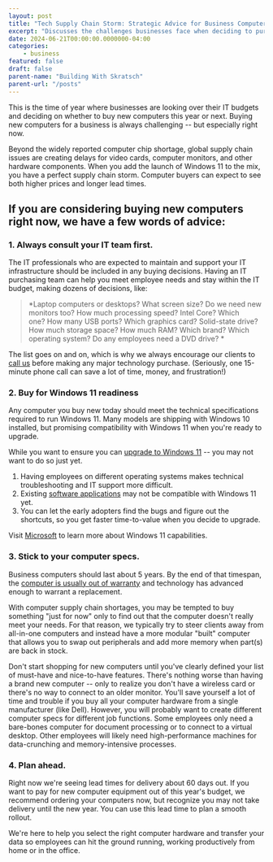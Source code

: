 ```yaml
---
layout: post
title: "Tech Supply Chain Storm: Strategic Advice for Business Computer Purchases"
excerpt: "Discusses the challenges businesses face when deciding to purchase new computers, especially with the current computer chip shortage and global supply chain issues affecting hardware components like video cards and monitors."
date: 2024-06-21T00:00:00.0000000-04:00
categories:
    - business
featured: false
draft: false
parent-name: "Building With Skratsch"
parent-url: "/posts"
---
```

This is the time of year where businesses are looking over their IT
budgets and deciding on whether to buy new computers this year or next.
Buying new computers for a business is always challenging -- but
especially right now.

Beyond the widely reported computer chip shortage, global supply chain
issues are creating delays for video cards, computer monitors, and other
hardware components. When you add the launch of Windows 11 to the mix,
you have a perfect supply chain storm. Computer buyers can expect to see
both higher prices and longer lead times.

## If you are considering buying new computers right now, we have a few words of advice:

### 1. Always consult your IT team first.

The IT professionals who are expected to maintain and support your IT
infrastructure should be included in any buying decisions. Having an IT
purchasing team can help you meet employee needs and stay within the IT
budget, making dozens of decisions, like: 

> *Laptop computers or desktops? What screen size? Do we need new
> monitors too? How much processing speed? Intel Core? Which one? How
> many USB ports? Which graphics card? Solid-state drive? How much
> storage space? How much RAM? Which brand? Which operating system? Do
> any employees need a DVD drive? *

The list goes on and on, which is why we always encourage our clients to
[call us](/contact)
before making any major technology purchase. (Seriously, one 15-minute
phone call can save a lot of time, money, and frustration!)

### 2. Buy for Windows 11 readiness

Any computer you buy new today should meet the technical specifications
required to run Windows 11. Many models are shipping with Windows 10
installed, but promising compatibility with Windows 11 when you're ready
to upgrade.

While you want to ensure you can [upgrade to Windows 11](/business/upgrading-to-windows-11) -- you may not want to do so just yet.

1.  Having employees on different operating systems makes technical
    troubleshooting and IT support more difficult.
2.  Existing [software     applications](/software/selecting-small-business-software) may not be compatible with Windows 11 yet.
3.  You can let the early adopters find the bugs and figure out the
    shortcuts, so you get faster time-to-value when you decide to
    upgrade.

Visit
[Microsoft](https://www.microsoft.com/en-us/windows/windows-11-54323145219?&ef_id=CjwKCAiA1aiMBhAUEiwACw25MSPjFS7v2m9jdcfbSYOnir-yyHunYd8c1hRaQ5avFldfe6dydSD_kBoCfQEQAvD_BwE:G:s&OCID=AID2200834_SEM_CjwKCAiA1aiMBhAUEiwACw25MSPjFS7v2m9jdcfbSYOnir-yyHunYd8c1hRaQ5avFldfe6dydSD_kBoCfQEQAvD_BwE:G:s&gclid=CjwKCAiA1aiMBhAUEiwACw25MSPjFS7v2m9jdcfbSYOnir-yyHunYd8c1hRaQ5avFldfe6dydSD_kBoCfQEQAvD_BwE) to learn more about Windows 11 capabilities.

### 3. Stick to your computer specs.

Business computers should last about 5 years. By the end of that
timespan, the [computer is usually out of warranty](/business/computer-warranties) and technology has advanced enough to warrant a
replacement.

With computer supply chain shortages, you may be tempted to buy
something "just for now" only to find out that the computer doesn't
really meet your needs. For that reason, we typically try to steer
clients away from all-in-one computers and instead have a more modular
"built" computer that allows you to swap out peripherals and add more
memory when part(s) are back in stock.

Don't start shopping for new computers until you've clearly defined your
list of must-have and nice-to-have features. There's nothing worse than
having a brand new computer -- only to realize you don't have a wireless
card or there's no way to connect to an older monitor. You'll save
yourself a lot of time and trouble if you buy all your computer hardware
from a single manufacturer (like Dell). However, you will probably want
to create different computer specs for different job functions. Some
employees only need a bare-bones computer for document processing or to
connect to a virtual desktop. Other employees will likely need
high-performance machines for data-crunching and memory-intensive
processes.

### 4. Plan ahead.

Right now we're seeing lead times for delivery about 60 days out. If you
want to pay for new computer equipment out of this year's budget, we
recommend ordering your computers now, but recognize you may not take
delivery until the new year. You can use this lead time to plan a smooth
rollout.

We're here to help you select the right computer hardware and transfer
your data so employees can hit the ground running, working productively
from home or in the office.